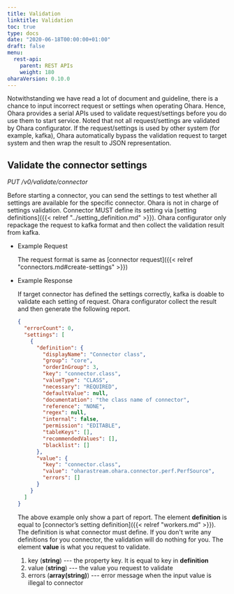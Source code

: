 ```yaml
---
title: Validation
linktitle: Validation
toc: true
type: docs
date: "2020-06-18T00:00:00+01:00"
draft: false
menu:
  rest-api:
    parent: REST APIs
    weight: 180
oharaVersion: 0.10.0
---
```


Notwithstanding we have read a lot of document and guideline, there is a
chance to input incorrect request or settings when operating Ohara.
Hence, Ohara provides a serial APIs used to validate request/settings
before you do use them to start service. Noted that not all
request/settings are validated by Ohara configurator. If the
request/settings is used by other system (for example, kafka), Ohara
automatically bypass the validation request to target system and then
wrap the result to JSON representation.

## Validate the connector settings

*PUT /v0/validate/connector*

Before starting a connector, you can send the settings to test whether
all settings are available for the specific connector. Ohara is not in
charge of settings validation. Connector MUST define its setting via
[setting definitions]({{< relref "../setting_definition.md" >}}). 
Ohara configurator only repackage the request to kafka
format and then collect the validation result from kafka.

* Example Request

    The request format is same as [connector request]({{< relref "connectors.md#create-settings" >}})

* Example Response

    If target connector has defined the settings correctly, kafka is
    doable to validate each setting of request. Ohara configurator
    collect the result and then generate the following report.

    ```json
    {
      "errorCount": 0,
      "settings": [
        {
          "definition": {
            "displayName": "Connector class",
            "group": "core",
            "orderInGroup": 3,
            "key": "connector.class",
            "valueType": "CLASS",
            "necessary": "REQUIRED",
            "defaultValue": null,
            "documentation": "the class name of connector",
            "reference": "NONE",
            "regex": null,
            "internal": false,
            "permission": "EDITABLE",
            "tableKeys": [],
            "recommendedValues": [],
            "blacklist": []
          },
          "value": {
            "key": "connector.class",
            "value": "oharastream.ohara.connector.perf.PerfSource",
            "errors": []
          }
        }
      ]
    }
    ```

    The above example only show a part of report. The element **definition**
    is equal to
    [connector’s setting definition]({{< relref "workers.md" >}}). 
    The definition is what connector must define. If you don't
    write any definitions for you connector, the validation will do nothing
    for you. The element **value** is what you request to validate.
    
    1. key (**string**) --- the property key. It is equal to key in **definition**
    2. value (**string**) --- the value you request to validate
    3. errors (**array(string)**) --- error message when the input value is
       illegal to connector
